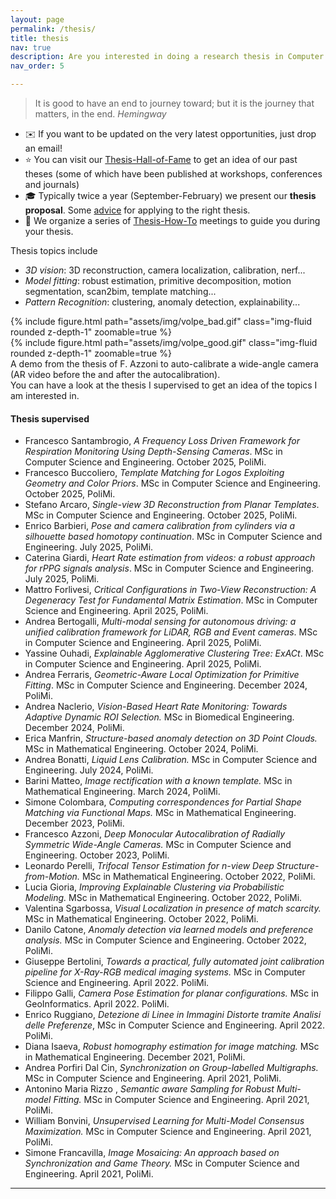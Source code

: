```yaml
---
layout: page
permalink: /thesis/
title: thesis 
nav: true
description: Are you interested in doing a research thesis in Computer Vision?
nav_order: 5

---
```

> It is good to have an end to journey toward; but it is the journey that matters, in the end. _Hemingway_

- :envelope: If you want to be updated on the very latest opportunities, just drop an email!
- :star: You can visit our <a href="/thof">Thesis-Hall-of-Fame</a>  to get an idea of our past theses (some of which have been published at workshops, conferences and journals)
- :mortar_board: Typically twice a year (September-February) we present our **thesis proposal**.  Some [advice](https://polimi365-my.sharepoint.com/:b:/g/personal/10245349_polimi_it/Ec9gPAyZ0JVIv3iSUH7CPOoBUymAJVbQEG8BKaIOBRG8Gg?e=dlWh3Z) for applying to the right thesis.
- :pushpin: We organize a series of <a href="/tht">Thesis-How-To</a> meetings to guide you during your thesis.


Thesis topics include
* _3D vision_: 3D reconstruction, camera localization, calibration, nerf...
* _Model fitting_: robust estimation, primitive decomposition, motion segmentation, scan2bim, template matching...
* _Pattern Recognition_: clustering, anomaly detection, explainability...

<div class="row justify-content-sm-center">
    <div class="col-sm-6 mt-3 mt-md-0">
      {% include figure.html path="assets/img/volpe_bad.gif" class="img-fluid rounded z-depth-1" zoomable=true %} 
    </div>
    <div class="col-sm-6 mt-3 mt-md-0">
        {% include figure.html path="assets/img/volpe_good.gif" class="img-fluid rounded z-depth-1" zoomable=true %}
    </div>
    <div class="caption">
         A demo from the thesis of F. Azzoni to auto-calibrate a wide-angle camera (AR video before the and after the autocalibration).
    </div> 
</div>
You can have a look at the thesis I supervised to get an idea of the topics I am interested in.

#### Thesis supervised 

* Francesco Santambrogio, _A Frequency Loss Driven Framework for Respiration Monitoring Using Depth-Sensing Cameras_. MSc in Computer Science and Engineering. October 2025, PoliMi.
* Francesco Buccoliero, _Template Matching for Logos Exploiting Geometry and Color Priors_. MSc in Computer Science and Engineering. October 2025, PoliMi.
* Stefano Arcaro, _Single-view 3D Reconstruction from Planar Templates_. MSc in Computer Science and Engineering. October 2025, PoliMi.
* Enrico Barbieri, _Pose and camera calibration from cylinders via a silhouette based homotopy continuation_. MSc in Computer Science and Engineering. July 2025, PoliMi.
* Caterina Giardi, _Heart Rate estimation from videos: a robust approach for rPPG signals analysis_. MSc in Computer Science and Engineering. July 2025, PoliMi.
* Mattro Forlivesi, _Critical Configurations in Two-View Reconstruction: A Degeneracy Test for Fundamental Matrix Estimation_. MSc in Computer Science and Engineering. April 2025, PoliMi.
* Andrea Bertogalli, _Multi-modal sensing for autonomous driving: a unified calibration framework for LiDAR, RGB and Event cameras_. MSc in Computer Science and Engineering. April 2025, PoliMi.
* Yassine Ouhadi, _Explainable Agglomerative Clustering Tree: ExACt_.
MSc in Computer Science and Engineering. April 2025, PoliMi.
* Andrea Ferraris, _Geometric-Aware Local Optimization for Primitive Fitting_. MSc in Computer Science and Engineering. December 2024, PoliMi.
* Andrea Naclerio, _Vision-Based Heart Rate Monitoring: Towards Adaptive Dynamic ROI Selection._ MSc in Biomedical Engineering. December 2024, PoliMi.
* Erica Manfrin, _Structure-based anomaly detection on 3D Point Clouds._ MSc in Mathematical Engineering. October 2024, PoliMi.
* Andrea Bonatti, _Liquid Lens Calibration._  MSc in Computer Science and Engineering. July 2024, PoliMi. 
* Barini Matteo, _Image rectification with a known template._  MSc in Mathematical Engineering. March 2024, PoliMi. 
* Simone Colombara, _Computing correspondences for Partial Shape Matching via Functional Maps._  MSc in Mathematical Engineering. December 2023, PoliMi.
* Francesco Azzoni, _Deep Monocular Autocalibration of Radially Symmetric Wide-Angle Cameras._  MSc in Computer Science and Engineering. October 2023, PoliMi.
* Leonardo Perelli, _Trifocal Tensor Estimation for n-view Deep Structure-from-Motion._ MSc  in Mathematical Engineering. October 2022, PoliMi.
* Lucia Gioria, _Improving Explainable Clustering via Probabilistic Modeling._ MSc  in Mathematical Engineering. October 2022, PoliMi.
* Valentina Sgarbossa, _Visual Localization in presence of match scarcity._ MSc  in Mathematical Engineering. October 2022, PoliMi.
* Danilo Catone, _Anomaly detection via learned models and preference analysis._  MSc in Computer Science and Engineering. October 2022, PoliMi.
* Giuseppe Bertolini, _Towards a practical, fully automated joint calibration pipeline for X-Ray-RGB medical imaging systems._ MSc in Computer Science and Engineering. April 2022. PoliMi.
* Filippo Galli, _Camera Pose Estimation for planar configurations._ MSc in GeoInformatics. April 2022. PoliMi.
* Enrico Ruggiano, _Detezione di Linee in Immagini Distorte tramite Analisi delle Preferenze_, MSc in Computer Science and Engineering. April 2022. PoliMi.
* Diana Isaeva, _Robust homography estimation for image matching._ MSc in Mathematical Engineering. December 2021, PoliMi.
* Andrea Porfiri Dal Cin, _Synchronization on Group-labelled Multigraphs._ MSc in Computer Science and Engineering. April 2021, PoliMi.
* Antonino Maria Rizzo , _Semantic aware Sampling for Robust Multi-model Fitting._ MSc in Computer Science and Engineering. April 2021, PoliMi.
* William Bonvini, _Unsupervised Learning for Multi-Model Consensus Maximization._ MSc in Computer Science and Engineering. April 2021, PoliMi.
* Simone Francavilla, _Image Mosaicing: An approach based on Synchronization and Game Theory._ MSc in Computer Science and Engineering. April 2021, PoliMi.

***



[thesisProposal]:https://boracchi.faculty.polimi.it/docs/Thesis_Opportunities_Boracchi.pdf
